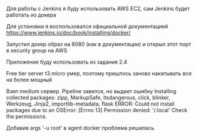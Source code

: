 Для работы с Jenkins я буду использовать AWS EC2,
сам Jenkins будет работать из докера

Для установки я воспользовался официальной документацией
https://www.jenkins.io/doc/book/installing/docker/

Запустил докер образ на 8080 (как в документации) и открыл этот порт в
security group на AWS

Приложение буду использовать из задания 2.4

Free tier server t3.micro умер, поэтому пришлось заново накатывать все на более мощный

Взял medium сервер. Pipeline завелся, но выдает ошибку
Installing collected packages: zipp, MarkupSafe, itsdangerous, click, blinker, Werkzeug, Jinja2, importlib-metadata, flask
ERROR: Could not install packages due to an OSError: [Errno 13] Permission denied: '/.local'
Check the permissions.

Добавив args '-u root' в agent docker проблема решилась

